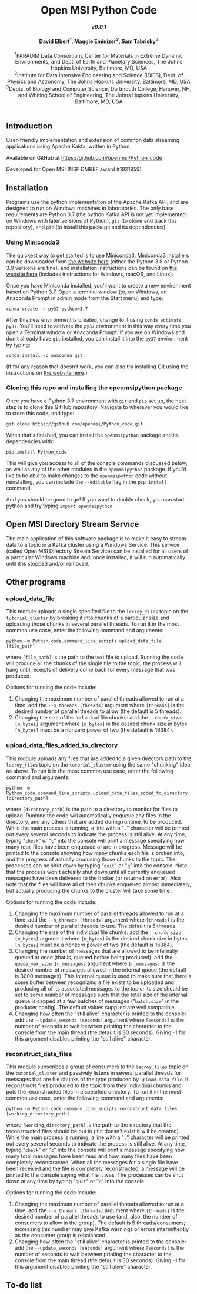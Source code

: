 # <div align="center"> Open MSI Python Code </div>
#### <div align="center">***v0.0.1***</div>

#### <div align="center">David Elbert<sup>1</sup>, Maggie Eminizer<sup>2</sup>, Sam Tabrisky<sup>3</sup></div>

 <div align="center"><sup>1</sup>PARADIM Data Consortium, Center for Materials in Extreme Dynamic Environments, and Dept. of Earth and Planetary Sciences, The Johns Hopkins University, Baltimore, MD, USA</div>
  <div align="center"><sup>2</sup>Institute for Data Intensive Engineering and Science (IDIES), Dept. of Physics and Astronomy, The Johns Hopkins University, Baltimore, MD, USA</div>
 <div align="center"><sup>3</sup>Depts. of Biology and Computer Science, Dartmouth College, Hanover, NH, and Whiting School of Engineering, The Johns Hopkins University, Baltimore, MD, USA</div> 
 <br>

## Introduction
User-friendly implementation and extension of common data streaming applications using Apache Kakfa, written in Python

Available on GitHub at https://github.com/openmsi/Python_code

Developed for Open MSI (NSF DMREF award #1921959)

## Installation

Programs use the python implementation of the Apache Kafka API, and are designed to run on Windows machines in laboratories. The only base requirements are Python 3.7 (the python Kafka API is not yet implemented on Windows with later versions of Python), `git` (to clone and track this repository), and `pip` (to install this package and its dependencies). 

### Using Miniconda3

The quickest way to get started is to use Miniconda3. Miniconda3 installers can be downloaded from [the website here](https://docs.conda.io/en/latest/miniconda.html) (either the Python 3.8 or Python 3.9 versions are fine), and installation instructions can be found on [the website here](https://conda.io/projects/conda/en/latest/user-guide/install/index.html) (includes instructions for Windows, macOS, and Linux).

Once you have Miniconda installed, you'll want to create a new environment based on Python 3.7. Open a terminal window (or, on Windows, an Anaconda Prompt in admin mode from the Start menu) and type:

`conda create -n py37 python=3.7`

After this new environment is created, change to it using `conda activate py37`. You'll need to activate the `py37` environment in this way every time you open a Terminal window or Anaconda Prompt. If you are on Windows and don't already have `git` installed, you can install it into the `py37` environment by typing:

`conda install -c anaconda git`

(If for any reason that doesn't work, you can also try installing Git using the instructions on [the website here](https://github.com/git-guides/install-git).)

### Cloning this repo and installing the openmsipython package

Once you have a Python 3.7 environment with `git` and `pip` set up, the next step is to clone this GitHub repository. Navigate to wherever you would like to store this code, and type:

`git clone https://github.com/openmsi/Python_code.git`

When that's finished, you can install the `openmsipython` package and its dependencies with:

`pip install Python_code`

This will give you access to all of the console commands discussed below, as well as any of the other modules in the `openmsipython` package. If you'd like to be able to make changes to the `openmsipython` code without reinstalling, you can include the `--editable` flag in the `pip install` command.

And you should be good to go! If you want to double check, you can start python and try typing `import openmsipython`. 

## Open MSI Directory Stream Service

The main application of this software package is to make it easy to stream data to a topic in a Kafka cluster using a Windows Service. This service (called Open MSI Directory Stream Service) can be installed for all users of a particular Windows machine and, once installed, it will run automatically until it is stopped and/or removed.

## Other programs

### upload_data_file
This module uploads a single specified file to the `lecroy_files` topic on the `tutorial_cluster` by breaking it into chunks of a particular size and uploading those chunks in several parallel threads. To run it in the most common use case, enter the following command and arguments:

`python -m Python_code.command_line_scripts.upload_data_file [file_path]`

where `[file_path]` is the path to the text file to upload. Running the code will produce all the chunks of the single file to the topic; the process will hang until receipts of delivery come back for every message that was produced.

Options for running the code include:
1. Changing the maximum number of parallel threads allowed to run at a time: add the `--n_threads [threads]` argument where `[threads]` is the desired number of parallel threads to allow (the default is 5 threads).
1. Changing the size of the individual file chunks: add the `--chunk_size [n_bytes]` argument where `[n_bytes]` is the desired chunk size in bytes. `[n_bytes]` must be a nonzero power of two (the default is 16384).

### upload_data_files_added_to_directory
This module uploads any files that are added to a given directory path to the `lecroy_files` topic on the `tutorial_cluster` using the same "chunking" idea as above. To run it in the most common use case, enter the following command and arguments:

`python -m Python_code.command_line_scripts.upload_data_files_added_to_directory [directory_path]`

where `[directory_path]` is the path to a directory to monitor for files to upload. Running the code will automatically enqueue any files in the directory, and any others that are added during runtime, to be produced. While the main process is running, a line with a "`.`" character will be printed out every several seconds to indicate the process is still alive. At any time, typing "`check`" or "`c`" into the console will print a message specifying how many total files have been enqueued or are in progress. Message will be printed to the console showing how many chunks each file is broken into, and the progress of actually producing those chunks to the topic. The processes can be shut down by typing "`quit`" or "`q`" into the console. Note that the process won't actually shut down until all currently enqueued messages have been delivered to the broker (or returned an error). Also note that the files will have all of their chunks enqueued almost immediately, but actually producing the chunks to the cluster will take some time.

Options for running the code include:
1. Changing the maximum number of parallel threads allowed to run at a time: add the `--n_threads [threads]` argument where `[threads]` is the desired number of parallel threads to use. The default is 5 threads.
1. Changing the size of the individual file chunks: add the `--chunk_size [n_bytes]` argument where `[n_bytes]` is the desired chunk size in bytes. `[n_bytes]` must be a nonzero power of two (the default is 16384).
1. Changing the number of messages that are allowed to be internally queued at once (that is, queued before being produced): add the `--queue_max_size [n_messages]` argument where `[n_messages]` is the desired number of messages allowed in the internal queue (the default is 3000 messages). This internal queue is used to make sure that there's some buffer between recognizing a file exists to be uploaded and producing all of its associated messages to the topic; its size should be set to some number of messages such that the total size of the internal queue is capped at a few batches of messages ("`batch.size`" in the producer config). The default values supplied are well compatible.
1. Changing how often the "still alive" character is printed to the console: add the `--update_seconds [seconds]` argument where `[seconds]` is the number of seconds to wait between printing the character to the console from the main thread (the default is 30 seconds). Giving -1 for this argument disables printing the "still alive" character.

### reconstruct_data_files
This module subscribes a group of consumers to the `lecroy_files` topic on the `tutorial_cluster` and passively listens in several parallel threads for messages that are file chunks of the type produced by `upload_data_file`. It reconstructs files produced to the topic from their individual chunks and puts the reconstructed files in a specified directory. To run it in the most common use case, enter the following command and arguments:

`python -m Python_code.command_line_scripts.reconstruct_data_files [working_directory_path]`

where `[working_directory_path]` is the path to the directory that the reconstructed files should be put in (if it doesn't exist it will be created). While the main process is running, a line with a "`.`" character will be printed out every several seconds to indicate the process is still alive. At any time, typing "`check`" or "`c`" into the console will print a message specifying how many total messages have been read and how many files have been completely reconstructed. When all the messages for a single file have been received and the file is completely reconstructed, a message will be printed to the console saying what file it was. The processes can be shut down at any time by typing "`quit`" or "`q`" into the console.

Options for running the code include:
1. Changing the maximum number of parallel threads allowed to run at a time: add the `--n_threads [threads]` argument where `[threads]` is the desired number of parallel threads to use (and, also, the number of consumers to allow in the group). The default is 5 threads/consumers; increasing this number may give Kafka warnings or errors intermittently as the consumer group is rebalanced.
1. Changing how often the "still alive" character is printed to the console: add the `--update_seconds [seconds]` argument where `[seconds]` is the number of seconds to wait between printing the character to the console from the main thread (the default is 30 seconds). Giving -1 for this argument disables printing the "still alive" character.

## To-do list

